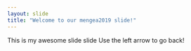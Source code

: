 ```yaml
---
layout: slide
title: "Welcome to our mengea2019 slide!"
---
```

This is my awesome slide slide
Use the left arrow to go back!

